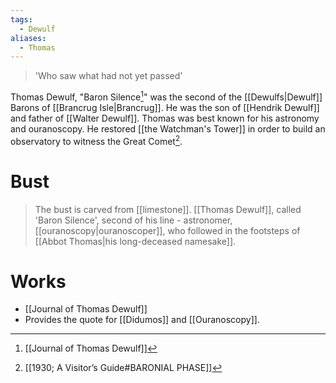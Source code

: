 ```yaml
---
tags:
  - Dewulf
aliases:
  - Thomas
---
```

> 'Who saw what had not yet passed'

Thomas Dewulf, "Baron Silence[^1]" was the second of the [[Dewulfs|Dewulf]] Barons of [[Brancrug Isle|Brancrug]]. He was the son of [[Hendrik Dewulf]] and father of [[Walter Dewulf]].
Thomas was best known for his astronomy and ouranoscopy. He restored [[the Watchman's Tower]] in order to build an observatory to witness the Great Comet[^2].
# Bust
> The bust is carved from [[limestone]].
> [[Thomas Dewulf]], called 'Baron Silence', second of his line - astronomer, [[ouranoscopy|ouranoscoper]], who followed in the footsteps of [[Abbot Thomas|his long-deceased namesake]].
# Works
- [[Journal of Thomas Dewulf]]
- Provides the quote for [[Didumos]] and [[Ouranoscopy]].

[^1]: [[Journal of Thomas Dewulf]]
[^2]: [[1930; A Visitor’s Guide#BARONIAL PHASE]]